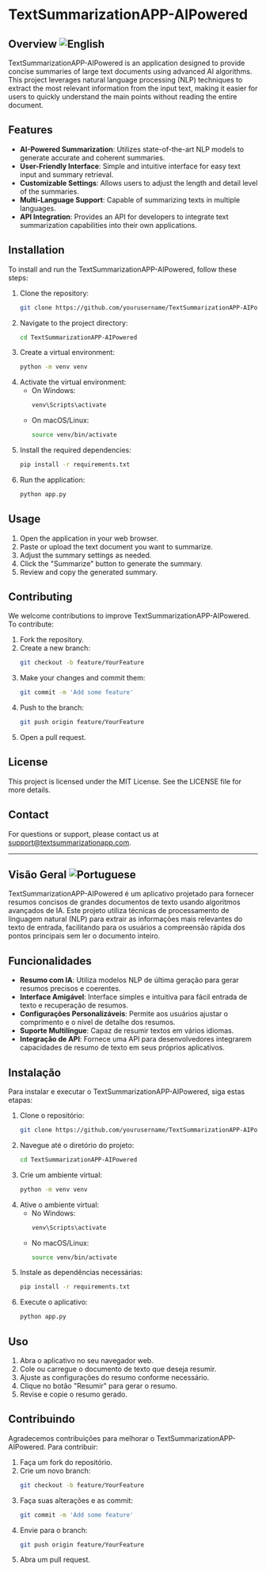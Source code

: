 # TextSummarizationAPP-AIPowered

## Overview ![English](https://img.icons8.com/color/48/000000/usa.png)
TextSummarizationAPP-AIPowered is an application designed to provide concise summaries of large text documents using advanced AI algorithms. This project leverages natural language processing (NLP) techniques to extract the most relevant information from the input text, making it easier for users to quickly understand the main points without reading the entire document.

## Features
- **AI-Powered Summarization**: Utilizes state-of-the-art NLP models to generate accurate and coherent summaries.
- **User-Friendly Interface**: Simple and intuitive interface for easy text input and summary retrieval.
- **Customizable Settings**: Allows users to adjust the length and detail level of the summaries.
- **Multi-Language Support**: Capable of summarizing texts in multiple languages.
- **API Integration**: Provides an API for developers to integrate text summarization capabilities into their own applications.

## Installation
To install and run the TextSummarizationAPP-AIPowered, follow these steps:

1. Clone the repository:
    ```sh
    git clone https://github.com/yourusername/TextSummarizationAPP-AIPowered.git
    ```
2. Navigate to the project directory:
    ```sh
    cd TextSummarizationAPP-AIPowered
    ```
3. Create a virtual environment:
    ```sh
    python -m venv venv
    ```
4. Activate the virtual environment:
    - On Windows:
        ```sh
        venv\Scripts\activate
        ```
    - On macOS/Linux:
        ```sh
        source venv/bin/activate
        ```
5. Install the required dependencies:
    ```sh
    pip install -r requirements.txt
    ```
6. Run the application:
    ```sh
    python app.py
    ```

## Usage
1. Open the application in your web browser.
2. Paste or upload the text document you want to summarize.
3. Adjust the summary settings as needed.
4. Click the "Summarize" button to generate the summary.
5. Review and copy the generated summary.

## Contributing
We welcome contributions to improve TextSummarizationAPP-AIPowered. To contribute:
1. Fork the repository.
2. Create a new branch:
    ```sh
    git checkout -b feature/YourFeature
    ```
3. Make your changes and commit them:
    ```sh
    git commit -m 'Add some feature'
    ```
4. Push to the branch:
    ```sh
    git push origin feature/YourFeature
    ```
5. Open a pull request.

## License
This project is licensed under the MIT License. See the LICENSE file for more details.

## Contact
For questions or support, please contact us at support@textsummarizationapp.com.

---

## Visão Geral ![Portuguese](https://img.icons8.com/color/48/000000/brazil.png)
TextSummarizationAPP-AIPowered é um aplicativo projetado para fornecer resumos concisos de grandes documentos de texto usando algoritmos avançados de IA. Este projeto utiliza técnicas de processamento de linguagem natural (NLP) para extrair as informações mais relevantes do texto de entrada, facilitando para os usuários a compreensão rápida dos pontos principais sem ler o documento inteiro.

## Funcionalidades
- **Resumo com IA**: Utiliza modelos NLP de última geração para gerar resumos precisos e coerentes.
- **Interface Amigável**: Interface simples e intuitiva para fácil entrada de texto e recuperação de resumos.
- **Configurações Personalizáveis**: Permite aos usuários ajustar o comprimento e o nível de detalhe dos resumos.
- **Suporte Multilíngue**: Capaz de resumir textos em vários idiomas.
- **Integração de API**: Fornece uma API para desenvolvedores integrarem capacidades de resumo de texto em seus próprios aplicativos.

## Instalação
Para instalar e executar o TextSummarizationAPP-AIPowered, siga estas etapas:

1. Clone o repositório:
    ```sh
    git clone https://github.com/yourusername/TextSummarizationAPP-AIPowered.git
    ```
2. Navegue até o diretório do projeto:
    ```sh
    cd TextSummarizationAPP-AIPowered
    ```
3. Crie um ambiente virtual:
    ```sh
    python -m venv venv
    ```
4. Ative o ambiente virtual:
    - No Windows:
        ```sh
        venv\Scripts\activate
        ```
    - No macOS/Linux:
        ```sh
        source venv/bin/activate
        ```
5. Instale as dependências necessárias:
    ```sh
    pip install -r requirements.txt
    ```
6. Execute o aplicativo:
    ```sh
    python app.py
    ```

## Uso
1. Abra o aplicativo no seu navegador web.
2. Cole ou carregue o documento de texto que deseja resumir.
3. Ajuste as configurações do resumo conforme necessário.
4. Clique no botão "Resumir" para gerar o resumo.
5. Revise e copie o resumo gerado.

## Contribuindo
Agradecemos contribuições para melhorar o TextSummarizationAPP-AIPowered. Para contribuir:
1. Faça um fork do repositório.
2. Crie um novo branch:
    ```sh
    git checkout -b feature/YourFeature
    ```
3. Faça suas alterações e as commit:
    ```sh
    git commit -m 'Add some feature'
    ```
4. Envie para o branch:
    ```sh
    git push origin feature/YourFeature
    ```
5. Abra um pull request.
 
